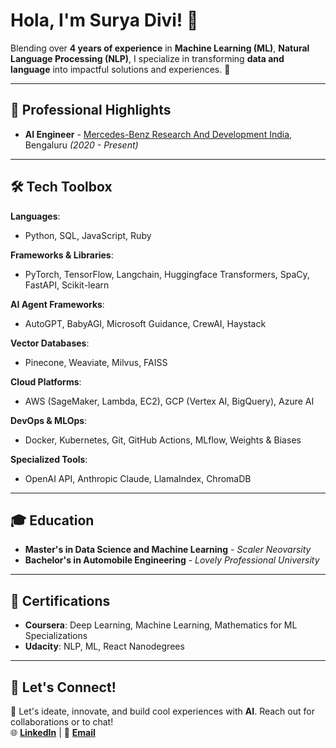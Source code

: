 # Hola, I'm Surya Divi! 👋

Blending over **4 years of experience** in **Machine Learning (ML)**, **Natural Language Processing (NLP)**, I specialize in transforming **data and language** into impactful solutions and experiences. 🚀

---

## 🌟 **Professional Highlights**
- **AI Engineer** - [Mercedes-Benz Research And Development India](https://www.mbrdi.co.in/#/), Bengaluru *(2020 - Present)*  

---

## 🛠️ **Tech Toolbox**
**Languages**:  
- Python, SQL, JavaScript, Ruby  

**Frameworks & Libraries**:  
- PyTorch, TensorFlow, Langchain, Huggingface Transformers, SpaCy, FastAPI, Scikit-learn  

**AI Agent Frameworks**:  
- AutoGPT, BabyAGI, Microsoft Guidance, CrewAI, Haystack  

**Vector Databases**:  
- Pinecone, Weaviate, Milvus, FAISS  

**Cloud Platforms**:  
- AWS (SageMaker, Lambda, EC2), GCP (Vertex AI, BigQuery), Azure AI  

**DevOps & MLOps**:  
- Docker, Kubernetes, Git, GitHub Actions, MLflow, Weights & Biases  

**Specialized Tools**:  
- OpenAI API, Anthropic Claude, LlamaIndex, ChromaDB  

---

## 🎓 **Education**
- **Master's in Data Science and Machine Learning** - *Scaler Neovarsity*  
- **Bachelor's in Automobile Engineering** - *Lovely Professional University*  

---

## 📜 **Certifications**
- **Coursera**: Deep Learning, Machine Learning, Mathematics for ML Specializations  
- **Udacity**: NLP, ML, React Nanodegrees  

---

## 🤝 **Let's Connect!**
🔗 Let's ideate, innovate, and build cool experiences with **AI**. Reach out for collaborations or to chat!  
🌐 **[LinkedIn](https://www.linkedin.com/in/suryadivi/)** | 📧 **[Email](mailto:divisaisurya@gmail.com)**  


